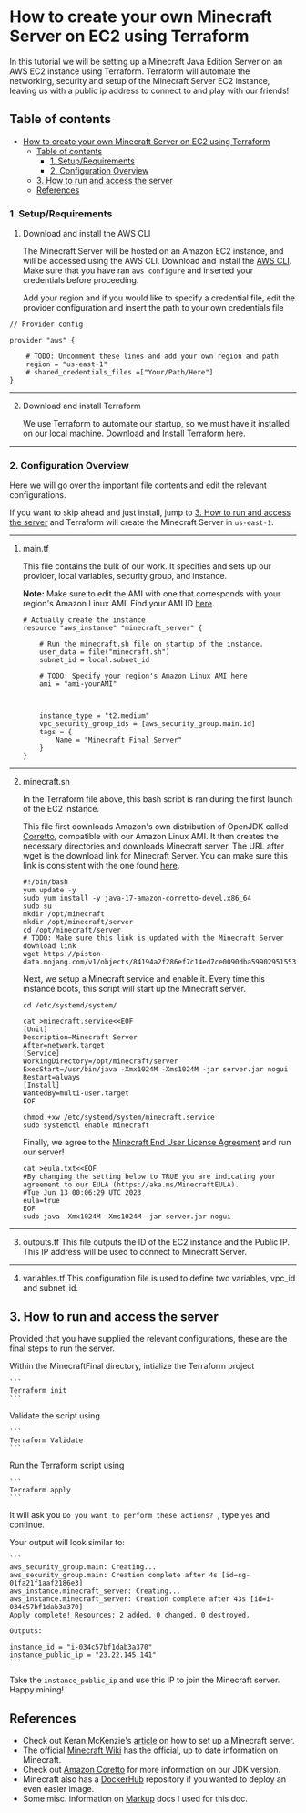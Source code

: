# How to create your own Minecraft Server on EC2 using Terraform

In this tutorial we will be setting up a Minecraft Java Edition Server on an AWS EC2 instance using Terraform. Terraform will automate the networking, security and setup of the Minecraft Server EC2 instance, leaving us with a public ip address to connect to and play with our friends!

## Table of contents
- [How to create your own Minecraft Server on EC2 using Terraform](#how-to-create-your-own-minecraft-server-on-ec2-using-terraform)
  - [Table of contents](#table-of-contents)
    - [1. Setup/Requirements](#1-setuprequirements)
    - [2. Configuration Overview](#2-configuration-overview)
  - [3. How to run and access the server](#3-how-to-run-and-access-the-server)
  - [References](#references)
  

### 1. Setup/Requirements


1. Download and install the AWS CLI

	The Minecraft Server will be hosted on an Amazon EC2 instance, and will be accessed using the AWS CLI. Download and install the [AWS CLI](https://docs.aws.amazon.com/cli/). Make sure that you have ran `aws configure` and inserted your credentials before proceeding.

	Add your region and if you would like to specify a credential file, edit the provider configuration and insert the path to your own credentials file

```
// Provider config

provider "aws" {

    # TODO: Uncomment these lines and add your own region and path
    region = "us-east-1"
    # shared_credentials_files =["Your/Path/Here"]
}
```

---

2. Download and install Terraform

	We use Terraform to automate our startup, so we must have it installed on our local machine.
	Download and Install Terraform [here](https://developer.hashicorp.com/terraform/downloads).

  ---
  

### 2. Configuration Overview

Here we will go over the important file contents and edit the relevant configurations.

If you want to skip ahead and just install, jump to [3. How to run and access the server](#3-how-to-run-and-access-the-server) and Terraform will create the Minecraft Server in ```us-east-1```.

---

  

1. main.tf

    This file contains the bulk of our work. It specifies and sets up our provider, local variables, security group, and instance.
    
    **Note:** Make sure to edit the AMI with one that corresponds with your region's Amazon Linux AMI. Find your AMI ID [here](https://docs.aws.amazon.com/AWSEC2/latest/UserGuide/finding-an-ami.html).

    ```
    # Actually create the instance
    resource "aws_instance" "minecraft_server" {

        # Run the minecraft.sh file on startup of the instance.
        user_data = file("minecraft.sh")
        subnet_id = local.subnet_id

        # TODO: Specify your region's Amazon Linux AMI here
        ami = "ami-yourAMI"

    

        instance_type = "t2.medium"
        vpc_security_group_ids = [aws_security_group.main.id]
        tags = {
            Name = "Minecraft Final Server"
        }
    }
    ```

---

2. minecraft.sh

    In the Terraform file above, this bash script is ran during the first launch of the EC2 instance.

    This file first downloads Amazon's own distribution of OpenJDK called [Corretto](ttps://aws.amazon.com/corretto/?), compatible with our Amazon Linux AMI. It then creates the necessary directories and downloads Minecraft server. The URL after wget is the download link for Minecraft Server. You can make sure this link is consistent with the one found [here](https://www.minecraft.net/en-us/download/server).

    ```
    #!/bin/bash
    yum update -y
    sudo yum install -y java-17-amazon-corretto-devel.x86_64
    sudo su
    mkdir /opt/minecraft
    mkdir /opt/minecraft/server
    cd /opt/minecraft/server
    # TODO: Make sure this link is updated with the Minecraft Server download link
    wget https://piston-data.mojang.com/v1/objects/84194a2f286ef7c14ed7ce0090dba59902951553/server.jar
    ```

    Next, we setup a Minecraft service and enable it. Every time this instance boots, this script will start up the Minecraft server.

    ```
    cd /etc/systemd/system/

    cat >minecraft.service<<EOF
    [Unit]
    Description=Minecraft Server
    After=network.target
    [Service]
    WorkingDirectory=/opt/minecraft/server
    ExecStart=/usr/bin/java -Xmx1024M -Xms1024M -jar server.jar nogui
    Restart=always
    [Install]
    WantedBy=multi-user.target
    EOF
    
    chmod +xw /etc/systemd/system/minecraft.service
    sudo systemctl enable minecraft
    ```

    

    Finally, we agree to the [Minecraft End User License Agreement](https://aka.ms/MinecraftEULA) and run our server!

    ```
    cat >eula.txt<<EOF
    #By changing the setting below to TRUE you are indicating your agreement to our EULA (https://aka.ms/MinecraftEULA).
    #Tue Jun 13 00:06:29 UTC 2023
    eula=true
    EOF
    sudo java -Xmx1024M -Xms1024M -jar server.jar nogui
    ```

---

3. outputs.tf
    This file outputs the ID of the EC2 instance and the Public IP. This IP address will be used to connect to Minecraft Server.

---

4. variables.tf
    This configuration file is used to define two variables, vpc_id and subnet_id.

## 3. How to run and access the server

Provided that you have supplied the relevant configurations, these are the final steps to run the server.



Within the MinecraftFinal directory, intialize the Terraform project

    ```
    Terraform init
    ```

Validate the script using

    ```
    Terraform Validate
    ```

Run the Terraform script using

    ```
    Terraform apply
    ```

It will ask you ```Do you want to perform these actions? ```, type ```yes``` and continue.

Your output will look similar to:

    ```
    aws_security_group.main: Creating...
    aws_security_group.main: Creation complete after 4s [id=sg-01fa21f1aaf2186e3]
    aws_instance.minecraft_server: Creating...
    aws_instance.minecraft_server: Creation complete after 43s [id=i-034c57bf1dab3a370]
    Apply complete! Resources: 2 added, 0 changed, 0 destroyed.

    Outputs:

    instance_id = "i-034c57bf1dab3a370"
    instance_public_ip = "23.22.145.141"
    ```

Take the ```instance_public_ip``` and use this IP to join the Minecraft server. Happy mining!

## References

- Check out Keran McKenzie's [article](https://www.linkedin.com/pulse/setup-minecraft-server-java-edition-aws-ec2-keran-mckenzie) on how to set up a Minecraft server.
- The official [Minecraft Wiki](https://minecraft.fandom.com/wiki/Minecraft_Wiki) has the official, up to date information on Minecraft.
- Check out [Amazon Coretto](https://aws.amazon.com/corretto/?filtered-posts.sort-by=item.additionalFields.createdDate&filtered-posts.sort-order=desc) for more information on our JDK version.
- Minecraft also has a [DockerHub](https://hub.docker.com/r/itzg/minecraft-server/) repository if you wanted to deploy an even easier image.
- Some misc. information on [Markup](https://www.markdownguide.org/basic-syntax/#horizontal-rules) docs I used for this doc.